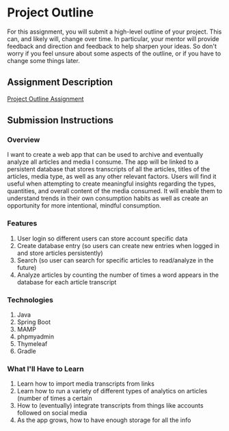 # Project Outline
For this assignment, you will submit a high-level outline of your project. This can, and likely will, change over time. In particular, your mentor will provide feedback and direction and feedback to help sharpen your ideas. So don't worry if you feel unsure about some aspects of the outline, or if you have to change some things later.

## Assignment Description
[Project Outline Assignment](https://education.launchcode.org/liftoff/assignments/project-outline/)

## Submission Instructions

### Overview

I want to create a web app that can be used to archive and eventually analyze all articles and media I consume.
The app will be linked to a persistent database that stores transcripts of all the articles, titles of the articles,
media type, as well as any other relevant factors. Users will find it useful when attempting to create meaningful
insights regarding the types, quantities, and overall content of the media consumed. It will enable them to understand
trends in their own consumption habits as well as create an opportunity for more intentional, mindful consumption.



### Features

1) User login so different users can store account specific data
2) Create database entry (so users can create new entries when logged in and store articles persistently)
3) Search (so user can search for specific articles to read/analyze in the future)
4) Analyze articles by counting the number of times a word appears in the database for each article transcript

### Technologies
1) Java
2) Spring Boot
3) MAMP
4) phpmyadmin
5) Thymeleaf
6) Gradle

### What I'll Have to Learn
1) Learn how to import media transcripts from links
2) Learn how to run a variety of different types of analytics on articles (number of times a certain
3) How to (eventually) integrate transcripts from things like accounts followed on social media
4) As the app grows, how to have enough storage for all the info